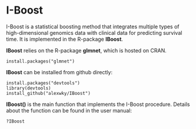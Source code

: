 # I-Boost
I-Boost is a statistical boosting method that integrates multiple types of high-dimensional genomics data with clinical data for predicting survival time. It is implemented in the R-package **IBoost**.

**IBoost** relies on the R-package **glmnet**, which is hosted on CRAN.
```
install.packages("glmnet")
```

**IBoost** can be installed from github directly:
```
install.packages("devtools")
library(devtools)
install_github("alexwky/IBoost")
```
**IBoost()** is the main function that implements the I-Boost procedure. Details about the function can be found in the user manual:
```
?IBoost
```
